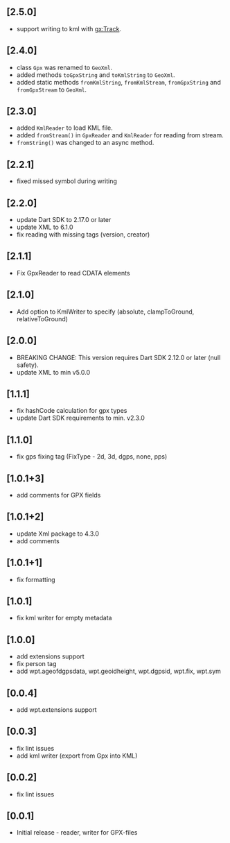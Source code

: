 ## [2.5.0]

* support writing to kml with <gx:Track>.

## [2.4.0]

* class `Gpx` was renamed to `GeoXml`.
* added methods `toGpxString` and `toKmlString` to `GeoXml`.
* added static methods `fromKmlString`, `fromKmlStream`, `fromGpxString` and `fromGpxStream` to `GeoXml`.

## [2.3.0]

* added `KmlReader` to load KML file.
* added `fromStream()` in `GpxReader` and `KmlReader` for reading from stream.
* `fromString()` was changed to an async method.

## [2.2.1]

* fixed missed symbol during writing

## [2.2.0]

* update Dart SDK to 2.17.0 or later
* update XML to 6.1.0
* fix reading with missing tags (version, creator)

## [2.1.1]

* Fix GpxReader to read CDATA elements

## [2.1.0]

* Add option to KmlWriter to specify <altitudeMode> (absolute, clampToGround, relativeToGround)

## [2.0.0]

* BREAKING CHANGE: This version requires Dart SDK 2.12.0 or later (null safety).
* update XML to min v5.0.0

## [1.1.1]

* fix hashCode calculation for gpx types
* update Dart SDK requirements to min. v2.3.0

## [1.1.0]

* fix gps fixing tag (FixType - 2d, 3d, dgps, none, pps)

## [1.0.1+3]

* add comments for GPX fields

## [1.0.1+2]

* update Xml package to 4.3.0
* add comments

## [1.0.1+1]

* fix formatting

## [1.0.1]

* fix kml writer for empty metadata

## [1.0.0]

* add extensions support
* fix person tag
* add wpt.ageofdgpsdata, wpt.geoidheight, wpt.dgpsid, wpt.fix, wpt.sym

## [0.0.4]

* add wpt.extensions support

## [0.0.3]

* fix lint issues
* add kml writer (export from Gpx into KML)

## [0.0.2]

* fix lint issues

## [0.0.1]

* Initial release - reader, writer for GPX-files
